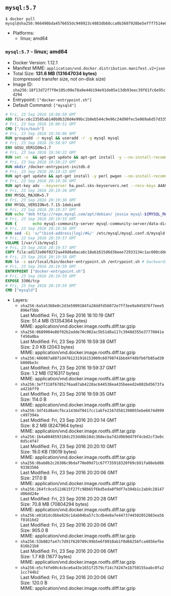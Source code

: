 ## `mysql:5.7`

```console
$ docker pull mysql@sha256:966490bda4576655dc940923c4883db68cca0b3607920be5efff7514e0379aa7
```

-	Platforms:
	-	linux; amd64

### `mysql:5.7` - linux; amd64

-	Docker Version: 1.12.1
-	Manifest MIME: `application/vnd.docker.distribution.manifest.v2+json`
-	Total Size: **131.6 MB (131647034 bytes)**  
	(compressed transfer size, not on-disk size)
-	Image ID: `sha256:18f13d72f7f0e105c09e78a9e44b194e91de05e13db93eec39f61fc6e95cd294`
-	Entrypoint: `["docker-entrypoint.sh"]`
-	Default Command: `["mysqld"]`

```dockerfile
# Fri, 23 Sep 2016 18:08:50 GMT
ADD file:c6c23585ab140b0b320d4e99bc1b0eb544c9e96c24d90fec5e069a6d57d335ca in / 
# Fri, 23 Sep 2016 18:08:51 GMT
CMD ["/bin/bash"]
# Fri, 23 Sep 2016 19:58:06 GMT
RUN groupadd -r mysql && useradd -r -g mysql mysql
# Fri, 23 Sep 2016 19:58:07 GMT
ENV GOSU_VERSION=1.7
# Fri, 23 Sep 2016 19:58:22 GMT
RUN set -x 	&& apt-get update && apt-get install -y --no-install-recommends ca-certificates wget && rm -rf /var/lib/apt/lists/* 	&& wget -O /usr/local/bin/gosu "https://github.com/tianon/gosu/releases/download/$GOSU_VERSION/gosu-$(dpkg --print-architecture)" 	&& wget -O /usr/local/bin/gosu.asc "https://github.com/tianon/gosu/releases/download/$GOSU_VERSION/gosu-$(dpkg --print-architecture).asc" 	&& export GNUPGHOME="$(mktemp -d)" 	&& gpg --keyserver ha.pool.sks-keyservers.net --recv-keys B42F6819007F00F88E364FD4036A9C25BF357DD4 	&& gpg --batch --verify /usr/local/bin/gosu.asc /usr/local/bin/gosu 	&& rm -r "$GNUPGHOME" /usr/local/bin/gosu.asc 	&& chmod +x /usr/local/bin/gosu 	&& gosu nobody true 	&& apt-get purge -y --auto-remove ca-certificates wget
# Fri, 23 Sep 2016 19:58:23 GMT
RUN mkdir /docker-entrypoint-initdb.d
# Fri, 23 Sep 2016 20:19:33 GMT
RUN apt-get update && apt-get install -y perl pwgen --no-install-recommends && rm -rf /var/lib/apt/lists/*
# Fri, 23 Sep 2016 20:19:36 GMT
RUN apt-key adv --keyserver ha.pool.sks-keyservers.net --recv-keys A4A9406876FCBD3C456770C88C718D3B5072E1F5
# Fri, 23 Sep 2016 20:19:36 GMT
ENV MYSQL_MAJOR=5.7
# Fri, 23 Sep 2016 20:19:36 GMT
ENV MYSQL_VERSION=5.7.15-1debian8
# Fri, 23 Sep 2016 20:19:37 GMT
RUN echo "deb http://repo.mysql.com/apt/debian/ jessie mysql-${MYSQL_MAJOR}" > /etc/apt/sources.list.d/mysql.list
# Fri, 23 Sep 2016 20:19:55 GMT
RUN { 		echo mysql-community-server mysql-community-server/data-dir select ''; 		echo mysql-community-server mysql-community-server/root-pass password ''; 		echo mysql-community-server mysql-community-server/re-root-pass password ''; 		echo mysql-community-server mysql-community-server/remove-test-db select false; 	} | debconf-set-selections 	&& apt-get update && apt-get install -y mysql-server="${MYSQL_VERSION}" && rm -rf /var/lib/apt/lists/* 	&& rm -rf /var/lib/mysql && mkdir -p /var/lib/mysql /var/run/mysqld 	&& chown -R mysql:mysql /var/lib/mysql /var/run/mysqld 	&& chmod 777 /var/run/mysqld
# Fri, 23 Sep 2016 20:19:56 GMT
RUN sed -Ei 's/^(bind-address|log)/#&/' /etc/mysql/mysql.conf.d/mysqld.cnf 	&& echo 'skip-host-cache\nskip-name-resolve' | awk '{ print } $1 == "[mysqld]" && c == 0 { c = 1; system("cat") }' /etc/mysql/mysql.conf.d/mysqld.cnf > /tmp/mysqld.cnf 	&& mv /tmp/mysqld.cnf /etc/mysql/mysql.conf.d/mysqld.cnf
# Fri, 23 Sep 2016 20:19:57 GMT
VOLUME [/var/lib/mysql]
# Fri, 23 Sep 2016 20:19:57 GMT
COPY file:ad172e06f0272aa49d8a0aca6c18ab1615d6d3beee72933134c1ac600cddeb94 in /usr/local/bin/ 
# Fri, 23 Sep 2016 20:19:58 GMT
RUN ln -s usr/local/bin/docker-entrypoint.sh /entrypoint.sh # backwards compat
# Fri, 23 Sep 2016 20:19:59 GMT
ENTRYPOINT ["docker-entrypoint.sh"]
# Fri, 23 Sep 2016 20:19:59 GMT
EXPOSE 3306/tcp
# Fri, 23 Sep 2016 20:19:59 GMT
CMD ["mysqld"]
```

-	Layers:
	-	`sha256:6a5a5368e0c2d3e5909184fa28ddfd56072e7ff3ee9a945876f7eee5896ef5bb`  
		Last Modified: Fri, 23 Sep 2016 18:10:19 GMT  
		Size: 51.4 MB (51354364 bytes)  
		MIME: application/vnd.docker.image.rootfs.diff.tar.gzip
	-	`sha256:0689904e86f02b2adde70c002ac5b51d8a117c3948d355e37778041ef450a0ba`  
		Last Modified: Fri, 23 Sep 2016 19:59:38 GMT  
		Size: 2.0 KB (2043 bytes)  
		MIME: application/vnd.docker.image.rootfs.diff.tar.gzip
	-	`sha256:486087a8071d4761231916153009c60798741bbd4f48bfb6fb85ad30b860be3c`  
		Last Modified: Fri, 23 Sep 2016 19:59:37 GMT  
		Size: 1.2 MB (1216317 bytes)  
		MIME: application/vnd.docker.image.rootfs.diff.tar.gzip
	-	`sha256:3eff318f6785276aa87ab4228ac644538ea435beeed2e802bd5673faa4216ff9`  
		Last Modified: Fri, 23 Sep 2016 19:59:35 GMT  
		Size: 114.0 B  
		MIME: application/vnd.docker.image.rootfs.diff.tar.gzip
	-	`sha256:3df41d8a4cfbca1436df0417cc1abfe2167d581398055ebe6674d999c497394a`  
		Last Modified: Fri, 23 Sep 2016 20:20:14 GMT  
		Size: 8.2 MB (8247964 bytes)  
		MIME: application/vnd.docker.image.rootfs.diff.tar.gzip
	-	`sha256:1b4a004859318dc253dd6b10dc368ecba7d2d9b9d479f4cbd2cf3e0c0d5c4f47`  
		Last Modified: Fri, 23 Sep 2016 20:20:10 GMT  
		Size: 19.0 KB (19019 bytes)  
		MIME: application/vnd.docker.image.rootfs.diff.tar.gzip
	-	`sha256:0bab0b2c26306c9bdaf70e09d71c67f735918320f69cb91fa86ebd8693383566`  
		Last Modified: Fri, 23 Sep 2016 20:20:06 GMT  
		Size: 217.0 B  
		MIME: application/vnd.docker.image.rootfs.diff.tar.gzip
	-	`sha256:264fc9ce512d615f27fc98b65f6bd5eda8f9df7e384b1c2ab9c28147d86dd24e`  
		Last Modified: Fri, 23 Sep 2016 20:20:28 GMT  
		Size: 70.8 MB (70804294 bytes)  
		MIME: application/vnd.docker.image.rootfs.diff.tar.gzip
	-	`sha256:e0181dcdbbe826c1dab04ba57c3cdb4e8a7e4473744502052883ea56f01616d2`  
		Last Modified: Fri, 23 Sep 2016 20:20:06 GMT  
		Size: 905.0 B  
		MIME: application/vnd.docker.image.rootfs.diff.tar.gzip
	-	`sha256:53b082fa47c7d91f620709c99b5e6f0910ab1f0d66256fca4856efbe816b21b8`  
		Last Modified: Fri, 23 Sep 2016 20:20:06 GMT  
		Size: 1.7 KB (1677 bytes)  
		MIME: application/vnd.docker.image.rootfs.diff.tar.gzip
	-	`sha256:e5cf4fe00c4cbce6a43e1651f2579cf14c7d247e1b750155aabc0fa21cc744b2`  
		Last Modified: Fri, 23 Sep 2016 20:20:06 GMT  
		Size: 120.0 B  
		MIME: application/vnd.docker.image.rootfs.diff.tar.gzip
